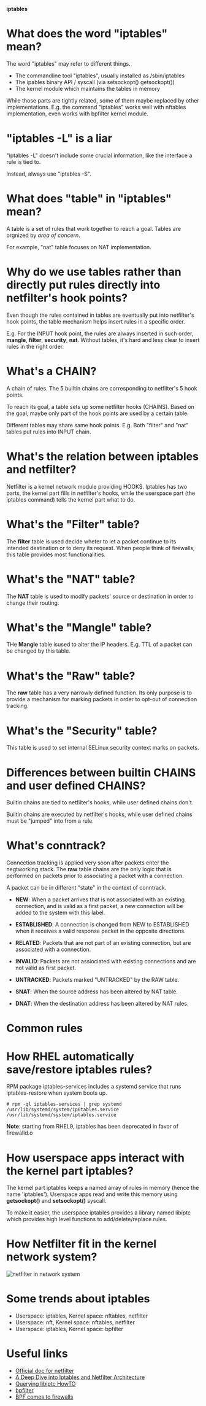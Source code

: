 **iptables**

# What does the word "iptables" mean?
The word "iptables" may refer to different things.
- The commandline tool "iptables", usually installed as /sbin/iptables
- The ipables binary API / syscall (via setsockopt() getsockopt())
- The kernel module which maintains the tables in memory

While those parts are tightly related, some of them maybe replaced by other implementations.
E.g. the command "iptables" works well with nftables implementation, even works with bpfilter kernel module.

# "iptables -L" is a liar
"iptables -L" doesn't include some crucial information, like the interface a rule is tied to.

Instead, always use "iptables -S".

# What does "table" in "iptables" mean?
A table is a set of rules that work together to reach a goal.
Tables are orgnized by *area of concern*.

For example, "nat" table focuses on NAT implementation. 

# Why do we use tables rather than directly put rules directly into netfilter's hook points?
Even though the rules contained in tables are eventually put into netfilter's hook points, the table mechanism helps insert rules in a specific order.

E.g. For the INPUT hook point, the rules are always inserted in such order, **mangle**, **filter**, **security**, **nat**.
Without tables, it's hard and less clear to insert rules in the right order.

# What's a CHAIN?
A chain of rules. 
The 5 builtin chains are corresponding to netfilter's 5 hook points.

To reach its goal, a table sets up some netfilter hooks (CHAINS). Based on the goal, maybe only part of the hook points are used by a certain table. 

Different tables may share same hook points. E.g. Both "filter" and "nat" tables put rules into INPUT chain.

# What's the relation between iptables and netfilter?
Netfilter is a kernel network module providing HOOKS.
Iptables has two parts, the kernel part fills in netfilter's hooks, while the userspace part (the iptables command) tells the kernel part what to do.

# What's the "Filter" table?
The **filter** table is used decide wheter to let a packet continue to its intended destination or to deny its request.
When people think of firewalls, this table provides most functionalities.

# What's the "NAT" table?
The **NAT** table is used to modify packets' source or destination in order to change their routing.

# What's the "Mangle" table?
THe **Mangle** table isused to alter the IP headers. E.g. TTL of a packet can be changed by this table.

# What's the "Raw" table?
The **raw** table has a very narrowly defined function. Its only purpose is to provide a mechanism for marking packets in order to opt-out of connection tracking.

# What's the "Security" table?
This table is used to set internal SELinux security context marks on packets.

# Differences between builtin CHAINS and user defined CHAINS?
Builtin chains are tied to netfilter's hooks, while user defined chains don't.

Builtin chains are executed by netfilter's hooks, while user defined chains must be "jumped" into from a rule.

# What's conntrack?
Connection tracking is applied very soon after packets enter the negtworking stack. The **raw** table chains are the only logic that is performed on packets prior to associating a packet with a connection.

A packet can be in different "state" in the context of conntrack.
- **NEW**: When a packet arrives that is not associated with an existing connection, and is valid as a first packet, a new connection will be added to the system with this label.

- **ESTABLISHED**: A connection is changed from NEW to ESTABLISHED when it receives a valid response packet in the opposite directions.

- **RELATED**: Packets that are not part of an existing connection, but are associated with a connection.

- **INVALID**: Packets are not assiociated with existing connections and are not valid as first packet.

- **UNTRACKED**: Packets marked "UNTRACKED" by the RAW table.

- **SNAT**: When the source address has been altered by NAT table.

- **DNAT**: When the destination address has been altered by NAT rules.

# Common rules

# How RHEL automatically save/restore iptables rules?
RPM package iptables-services includes a systemd service that runs iptables-restore when system boots up.

```
# rpm -ql iptables-services | grep systemd
/usr/lib/systemd/system/ip6tables.service
/usr/lib/systemd/system/iptables.service
```
**Note**: starting from RHEL9, iptables has been deprecated in favor of firewalld.o

# How userspace apps interact with the kernel part iptables? 
The kernel part iptables keeps a named array of rules in memory (hence the name 'iptables').
Userspace apps read and write this memory using **getsockopt()** and **setsockopt()** syscall.

To make it easier, the userspace iptables provides a library named libiptc which provides high level functions to 
add/delete/replace rules.

# How Netfilter fit in the kernel network system?

![netfilter in network system](./md/iptables/1.png)

# Some trends about iptables

- Userspace: iptables, Kernel space: nftables, netfilter
- Userspace: nft, Kernel space: nftables, netfilter
- Userspace: iptables, Kernel space: bpfilter

# Useful links
- [Official doc for netfilter](https://www.netfilter.org/documentation/index.html)
- [A Deep Dive into Iptables and Netfilter Architecture
](https://www.digitalocean.com/community/tutorials/a-deep-dive-into-iptables-and-netfilter-architecture)
- [Querying libiptc HowTO](https://tldp.org/HOWTO/Querying-libiptc-HOWTO/index.html)
- [bpfilter](https://bpfilter.io)
- [BPF comes to firewalls](https://lwn.net/Articles/747551/)